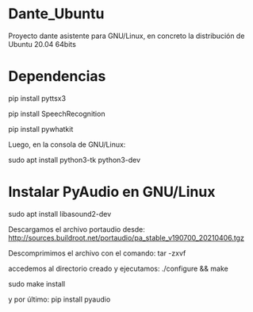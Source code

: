 # Dante_Ubuntu
Proyecto dante asistente para GNU/Linux, en concreto la distribución de Ubuntu 20.04 64bits

# Dependencias
pip install pyttsx3

pip install SpeechRecognition

pip install pywhatkit 

Luego, en la consola de GNU/Linux:

sudo apt install python3-tk python3-dev


# Instalar PyAudio en GNU/Linux
sudo apt install libasound2-dev

Descargamos el archivo portaudio desde: http://sources.buildroot.net/portaudio/pa_stable_v190700_20210406.tgz

Descomprimimos el archivo con el comando: tar -zxvf

accedemos al directorio creado y ejecutamos: ./configure && make

sudo make install

y por último: pip install pyaudio

